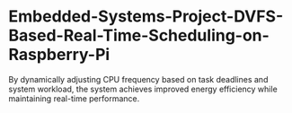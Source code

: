 # Embedded-Systems-Project-DVFS-Based-Real-Time-Scheduling-on-Raspberry-Pi
By dynamically adjusting CPU frequency based on task deadlines and system workload, the system achieves improved energy efficiency while maintaining real-time performance.
